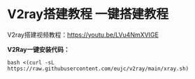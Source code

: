 # V2ray搭建教程 一键搭建教程
V2ray搭建视频教程：https://youtu.be/LVu4NmXVIGE

**V2Ray一键安装代码：**<br>

    bash <(curl -sL https://raw.githubusercontent.com/eujc/v2ray/main/xray.sh)

